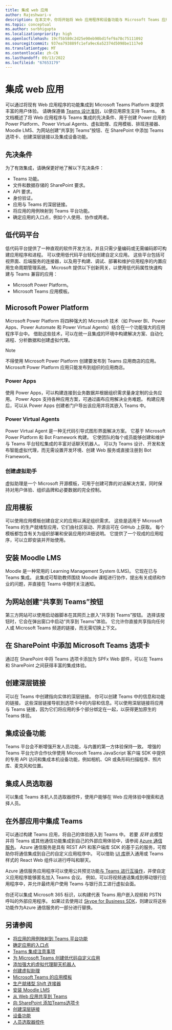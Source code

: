```yaml
---
title: 集成 web 应用
author: Rajeshwari-v
description: 在本文中，你将开始将 Web 应用程序和设备功能与 Microsoft Teams 应用集成。 用于创建 Power 应用、Power Virtual Agents、虚拟助理、应用模板、排班连接器、Moodle LMS 的 Power 平台。
ms.topic: conceptual
ms.author: surbhigupta
ms.localizationpriority: high
ms.openlocfilehash: 19cf5b580c2d25e90eb90bd1fef9a78c75111092
ms.sourcegitcommit: 937ea793889fc1efa9ec6a52374d5098be1117e0
ms.translationtype: MT
ms.contentlocale: zh-CN
ms.lasthandoff: 09/13/2022
ms.locfileid: "67653179"
---
```

# <a name="integrate-web-apps"></a>集成 web 应用

可以通过将现有 Web 应用程序的功能集成到 Microsoft Teams Platform 来提供丰富的用户体验。 请确保遵循 [Teams 设计准则](~/concepts/design/understand-use-cases.md)，以便应用原生支持 Teams。
本文档概述了将 Web 应用程序与 Teams 集成的先决条件、用于创建 Power 应用的 Power Platform、Power Virtual Agents、虚拟助理、应用模板、排班连接器、Moodle LMS、为网站创建“共享到 Teams”按钮、在 SharePoint 中添加 Teams 选项卡、创建深层链接以及集成设备功能。

## <a name="prerequisites"></a>先决条件

为了有效集成，请确保更好地了解以下先决条件：

* Teams 功能。
* 文件和数据存储的 SharePoint 要求。
* API 要求。
* 身份验证。
* 应用与 Teams 的深层链接。
* 将应用的用例映射到 Teams 平台功能。
* 确定应用的入口点，例如个人使用、协作或两者。

## <a name="low-code-platforms"></a>低代码平台

低代码平台提供了一种直观的软件开发方法，并且只需少量编码或无需编码即可构建应用程序和进程。 可以使用低代码平台轻松创建自定义应用。 这些平台包括可视界面、后端服务的连接器，以及用于构建、调试、部署和维护应用程序的内置应用生命周期管理系统。 Microsoft 提供以下创新网关，以使用低代码属性快速构建与 Teams 兼容的应用：

* Microsoft Power Platform。
* Microsoft Teams 应用模板。

## <a name="microsoft-power-platform"></a>Microsoft Power Platform

Microsoft Power Platform 将四种强大的 Microsoft 技术（如 Power BI、Power Apps、Power Automate 和 Power Virtual Agents）结合在一个功能强大的应用程序平台中。 借助这些技术，可以在统一且集成的环境中构建解决方案、自动化进程、分析数据和创建虚拟代理。

>[!NOTE]
>不得使用 Microsoft Power Platform 创建要发布到 Teams 应用商店的应用。 Microsoft Power Platform 应用只能发布到组织的应用商店。

### <a name="power-apps"></a>Power Apps

使用 Power Apps，可以构建连接到业务数据并根据组织需求量身定制的业务应用。 Power Apps 支持各种应用方案，可通过画布应用解决业务难题。 构建应用后，可以从 Power Apps 创建者门户导出该应用并将其嵌入 Teams 中。

### <a name="power-virtual-agents"></a>Power Virtual Agents

Power Virtual Agent 是一种无代码引导式图形界面解决方案。 它基于 Microsoft Power Platform 和 Bot Framework 构建。 它使团队的每个成员能够创建和维护与 Teams 平台轻松集成的丰富对话聊天机器人。 可以为 Teams 设计、开发和发布智能虚拟代理，而无需设置开发环境、创建 Web 服务或直接注册到 Bot Framework。

### <a name="create-virtual-assistant"></a>创建虚拟助手

虚拟助理是一个 Microsoft 开源模板，可用于创建可靠的对话解决方案，同时保持对用户体验、组织品牌和必要数据的完全控制。

## <a name="app-templates"></a>应用模板

可以使用应用模板创建自定义的应用以满足组织需求。 这些是适用于 Microsoft Teams 的生产就绪型应用，它们由社区驱动、开源且可在 GitHub 上获取。 每个模板都包含有关为组织部署和安装应用的详细说明。 它提供了一个现成的应用程序，可以立即安装并开始使用。

## <a name="install-moodle-lms"></a>安装 Moodle LMS

Moodle 是一种常用的 Learning Management System (LMS)。 它现在已与 Teams 集成。 此集成可帮助教师围绕 Moodle 课程进行协作，提出有关成绩和作业的问题，并直接在 Teams 中随时关注通知。

## <a name="create-a-share-to-teams-button-for-your-website"></a>为网站创建“共享到 Teams”按钮

第三方网站可以使用启动器脚本在其网页上嵌入“共享到 Teams”按钮。 选择该按钮时，它会在弹出窗口中启动“共享到 Teams”体验。 它允许你直接共享指向任何人或 Microsoft Teams 频道的链接，而无需切换上下文。

## <a name="add-a-microsoft-teams-tab-in-sharepoint"></a>在 SharePoint 中添加 Microsoft Teams 选项卡

通过在 SharePoint 中将 Teams 选项卡添加为 SPFx Web 部件，可以在 Teams 和 SharePoint 之间获得丰富的集成体验。

## <a name="create-deep-link"></a>创建深层链接

可以在 Teams 中创建指向实体的深层链接。 你可以创建 Teams 中的信息和功能的链接。 这些深层链接导航到选项卡中的内容和信息。可以使用深层链接将应用与 Teams 链接，因为它们将应用的多个部分绑定在一起，以获得更加原生的 Teams 体验。

## <a name="integrate-device-capabilities"></a>集成设备功能

Teams 平台会不断增强开发人员功能，与内置的第一方体验保持一致。 增强的 Teams 平台允许合作伙伴使用 Microsoft Teams JavaScript 客户端 SDK 中提供的专用 API 访问和集成本机设备功能，例如相机、QR 或条形码扫描程序、照片库、麦克风和位置。

## <a name="integrate-people-picker"></a>集成人员选取器

可以集成 Teams 本机人员选取器控件，使用户能够在 Web 应用体验中搜索和选择人员。

## <a name="integrate-teams-in-your-external-app"></a>在外部应用中集成 Teams

可以通过构建 Teams 应用，将自己的体验嵌入到 Teams 中。 若要 *反转* 此模型并将 Teams 或其他通信功能集成到自己的外部应用体验中，请参阅 [Azure 通信服务](/azure/communication-services/overview)。 Azure 通信服务是具有 REST API 和客户端库 SDK 的基于云的服务，可帮助你将通信集成到自己的自定义应用程序中。 可以借助 [UI 库](https://azure.github.io/communication-ui-library/)嵌入通用或 Teams 样式的 React Web 组件以进行呼叫和聊天。

Azure 通信服务应用程序可以使用公共预览功能[与 Teams 进行互操作](/azure/communication-services/concepts/teams-interop)，并使自定义应用程序能够匿名加入 Teams 会议。 例如，可以将视频通话集成到移动银行应用程序中，并允许最终用户使用 Teams 与银行员工进行虚拟会面。

你还可以集成 Microsoft 365 标识，以构建代表 Teams 用户嵌入视频和 PSTN 呼叫的外部应用程序。 如果过去使用过 [Skype for Business SDK](/skype-sdk/appsdk/skypeappsdk)，则建议将这些功能作为Azure 通信服务的一部分进行替换。

## <a name="see-also"></a>另请参阅

* [将应用的用例映射到 Teams 平台功能](~/concepts/design/map-use-cases.md)
* [确定应用的入口点](~/concepts/extensibility-points.md)
* [Teams 集成注意事项](~/samples/integrating-web-apps.md)
* [为 Microsoft Teams 创建低代码自定义应用](~/samples/teams-low-code-solutions.md)
* [添加强大的虚拟代理聊天机器人](~/bots/how-to/add-power-virtual-agents-bot-to-teams.md)
* [创建虚拟助理](~/samples/virtual-assistant.md)
* [Microsoft Teams 的应用模板](~/samples/app-templates.md)
* [生产就绪型 Shift 连接器](~/samples/shifts-wfm-connectors.md)
* [安装 Moodle LMS](~/resources/moodleinstructions.md)
* [从 Web 应用共享到 Teams](~/concepts/build-and-test/share-to-teams-from-web-apps.md)
* [向 SharePoint 添加Teams选项卡](~/tabs/how-to/tabs-in-sharepoint.md)
* [创建深层链接](~/concepts/build-and-test/deep-links.md)
* [设备功能](~/concepts/device-capabilities/device-capabilities-overview.md)
* [人员选取器控件](~/concepts/device-capabilities/people-picker-capability.md)
